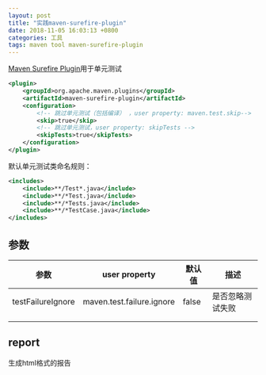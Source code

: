 ```yaml
---
layout: post
title: "实践maven-surefire-plugin"
date: 2018-11-05 16:03:13 +0800
categories: 工具
tags: maven tool maven-surefire-plugin
---
```

[Maven Surefire Plugin](http://maven.apache.org/plugins/maven-surefire-plugin/)用于单元测试

```xml
<plugin>
	<groupId>org.apache.maven.plugins</groupId>
	<artifactId>maven-surefire-plugin</artifactId>
	<configuration>
        <!-- 跳过单元测试（包括编译） ，user property: maven.test.skip-->
		<skip>true</skip>
        <!-- 跳过单元测试，user property: skipTests -->
        <skipTests>true</skipTests>
	</configuration>
</plugin>
```

默认单元测试类命名规则：

```xml
<includes>
    <include>**/Test*.java</include>
    <include>**/*Test.java</include>
    <include>**/*Tests.java</include>
    <include>**/*TestCase.java</include>
</includes>
```
## 参数

| 参数              | user property             | 默认值 | 描述             |
| ----------------- | ------------------------- | ------ | ---------------- |
| testFailureIgnore | maven.test.failure.ignore | false  | 是否忽略测试失败 |
|                   |                           |        |                  |
|                   |                           |        |                  |



## report

生成html格式的报告